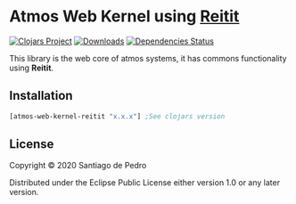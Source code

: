 
# Atmos Web Kernel using [Reitit](https://github.com/metosin/reitit)

[![Clojars Project](https://img.shields.io/clojars/v/atmos-web-kernel-reitit.svg)](https://clojars.org/atmos-web-kernel-reitit)
[![Downloads](https://versions.deps.co/AtmosSystem/atmos-web-kernel-reitit/downloads.svg)](https://versions.deps.co/AtmosSystem/atmos-web-kernel-reitit)
[![Dependencies Status](https://versions.deps.co/AtmosSystem/atmos-web-kernel-reitit/status.svg)](https://versions.deps.co/AtmosSystem/atmos-web-kernel-reitit)

This library is the web core of atmos systems, it has commons functionality using **Reitit**.

## Installation
```clojure
[atmos-web-kernel-reitit "x.x.x"] ;See clojars version
```

## License

Copyright © 2020 Santiago de Pedro

Distributed under the Eclipse Public License either version 1.0 or any later version.

